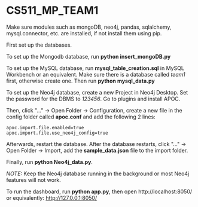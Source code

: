 # CS511_MP_TEAM1

Make sure modules such as mongoDB, neo4j, pandas, sqlalchemy, mysql.connector, etc. are installed, if not install them using pip.

First set up the databases.

To set up the Mongodb database, run **python insert_mongoDB.py**

To set up the MySQL database, run **mysql_table_creation.sql** in MySQL Workbench or an equivalent. Make sure there is a database called *team1* first, otherwise create one. Then run **python mysql_data.py**

To set up the Neo4j database, create a new Project in Neo4j Desktop. Set the password for the DBMS to *123456*. Go to plugins and install APOC.

Then, click "..." -> Open Folder -> Configuration, create a new file in the config folder called **apoc.conf** and add the following 2 lines:
```
apoc.import.file.enabled=true
apoc.import.file.use_neo4j_config=true
```
Afterwards, restart the database. After the database restarts, click "..." -> Open Folder -> Import, add the **sample_data.json** file to the import folder.

Finally, run **python Neo4j_data.py**.

*NOTE:* Keep the Neo4j database running in the background or most Neo4j features will not work.

To run the dashboard, run **python app.py**, then open http://localhost:8050/ or equivalently: http://127.0.0.1:8050/
